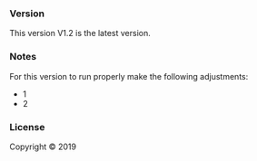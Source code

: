 ### Version

This version V1.2 is the latest version.

### Notes

For this version to run properly make the following adjustments:
* 1
* 2

### License

Copyright © 2019
